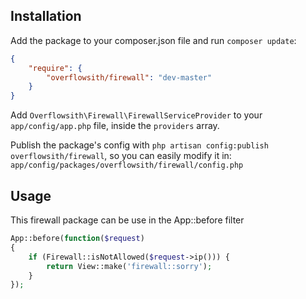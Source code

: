 ## Installation

Add the package to your composer.json file and run `composer update`:

```json
{
    "require": {
        "overflowsith/firewall": "dev-master"
    }
}
```

Add `Overflowsith\Firewall\FirewallServiceProvider` to your `app/config/app.php` file, inside the `providers` array.

Publish the package's config with `php artisan config:publish overflowsith/firewall`, so you can easily modify it in: `app/config/packages/overflowsith/firewall/config.php`

## Usage

This firewall package can be use in the App::before filter

```php
App::before(function($request)
{
    if (Firewall::isNotAllowed($request->ip())) {
        return View::make('firewall::sorry');
    }
});
```

